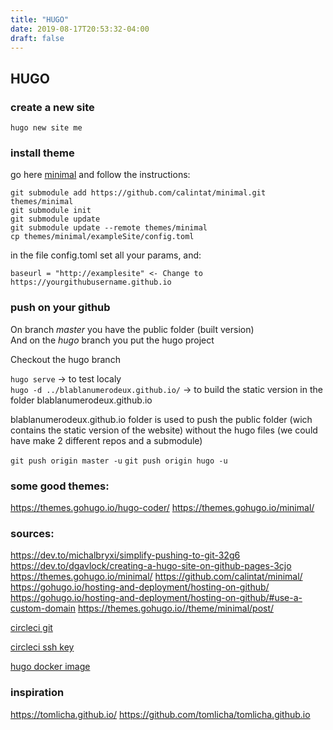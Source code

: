 ```yaml
---
title: "HUGO"
date: 2019-08-17T20:53:32-04:00
draft: false
---
```


## HUGO


### create a new site

`hugo new site me`

### install theme
go here [minimal](https://themes.gohugo.io/minimal/)  and follow the instructions:
```
git submodule add https://github.com/calintat/minimal.git themes/minimal
git submodule init
git submodule update
git submodule update --remote themes/minimal
cp themes/minimal/exampleSite/config.toml 
```
in the file config.toml set all your params, and: 
```
baseurl = "http://examplesite" <- Change to https://yourgithubusername.github.io
```

### push on your github

On branch *master* you have the public folder (built version)  
And on the *hugo* branch you put the hugo project  

Checkout the hugo branch

`hugo serve` -> to test localy  
`hugo -d ../blablanumerodeux.github.io/` -> to build the static version in the folder blablanumerodeux.github.io

blablanumerodeux.github.io folder is used to push the public folder (wich contains the static version of the website) without the hugo files (we could have make 2 different repos and a submodule)


`git push origin master -u`
`git push origin hugo -u`


### some good themes: 
https://themes.gohugo.io/hugo-coder/
https://themes.gohugo.io/minimal/


### sources: 
https://dev.to/michalbryxi/simplify-pushing-to-git-32g6
https://dev.to/dgavlock/creating-a-hugo-site-on-github-pages-3cjo
https://themes.gohugo.io/minimal/
https://github.com/calintat/minimal/
https://gohugo.io/hosting-and-deployment/hosting-on-github/
https://gohugo.io/hosting-and-deployment/hosting-on-github/#use-a-custom-domain
https://themes.gohugo.io//theme/minimal/post/
  
[circleci git](https://support.circleci.com/hc/en-us/articles/360018860473-How-to-push-a-commit-back-to-the-same-repository-as-part-of-the-CircleCI-job)  
  
[circleci ssh key](https://circleci.com/docs/2.0/gh-bb-integration/#creating-a-github-deploy-key)  
  
[hugo docker image](https://hub.docker.com/r/jguyomard/hugo-builder/)


### inspiration 

https://tomlicha.github.io/
https://github.com/tomlicha/tomlicha.github.io


<!--stackedit_data:
eyJoaXN0b3J5IjpbLTEwOTIzNDM4MDJdfQ==
-->